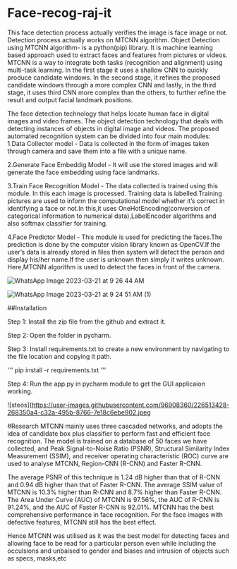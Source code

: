 # Face-recog-raj-it
This face detection process actually verifies the image is face image or not. Detection process actually works on MTCNN algorithm. Object Detection using MTCNN algorithm- is a python(pip) library. It is machine learning based approach used to extract faces and features from pictures or videos.
MTCNN is a way to integrate both tasks (recognition and alignment) using multi-task learning. In the first stage it uses a shallow CNN to quickly produce candidate
windows. In the second stage, it refines the proposed candidate windows through a more complex CNN and lastly, in the third stage, it uses third CNN more complex
than the others, to further refine the result and output facial landmark positions.

The face detection technology that helps locate human face in digital images and video frames. The object detection technology that deals with detecting instances of objects in digital image and videos. The proposed automated recognition system can be divided into four main modules:
1.Data Collector model -  Data is collected in the form of images taken through camera and save them into a file with a unique name.

2.Generate Face Embeddig Model - It will use the stored images and will generate the face embedding using face landmarks.

3.Train Face Recognition Model - The data collected is trained using this module. In this each image is processed. Training data is labelled.Training pictures are used to inform the computational model whether it’s correct in identifying a face or not.In this,it uses OneHotEncoding(conversion of categorical information to numerical data),LabelEncoder algorithms and also softmax classifier for training.

4.Face Predictor Model - This module is used for predicting the faces.The prediction is done by the computer vision library known as OpenCV.If the user’s data is already stored in files then system will detect the person and display his/her name.If the user is unknown then simply it writes unknown. Here,MTCNN algorithm is used to detect the faces in front of the camera.

![WhatsApp Image 2023-03-21 at 9 26 44 AM](https://user-images.githubusercontent.com/96908360/226514774-e6199dc3-d219-4bf4-8a80-279f6222c1ff.jpeg)

![WhatsApp Image 2023-03-21 at 9 24 51 AM (1)](https://user-images.githubusercontent.com/96908360/226514826-929c640f-5930-4a9d-8ca8-b2bee65ede98.jpeg)



##Installation

Step 1: Install the zip file from the github and extract it.

Step 2: Open the folder in pycharm. 

Step 3: Install requirements.txt to create a new environment by navigating to the file location and copying it path.

'''
pip install -r requirements.txt
'''

Step 4: Run the app.py in pycharm module to get the GUI applicaion working.

![steos](https://user-images.githubusercontent.com/96908360/226513428-268350a4-c32a-495b-8766-7e18c6ebe902.jpeg

#Research
 MTCNN mainly uses three cascaded networks, and adopts the idea of candidate box plus classifier to perform fast and efficient face recognition. The model is trained on a database of 50 faces we have collected, and Peak Signal-to-Noise Ratio (PSNR), Structural Similarity Index Measurement (SSIM), and receiver operating characteristic (ROC) curve are used to analyse MTCNN, Region-CNN (R-CNN) and Faster R-CNN.
 
 The average PSNR of this technique is 1.24 dB higher than that of R-CNN and 0.94 dB higher than that of Faster R-CNN. The average SSIM value of MTCNN is 10.3% higher than R-CNN and 8.7% higher than Faster R-CNN. The Area Under Curve (AUC) of MTCNN is 97.56%, the AUC of R-CNN is 91.24%, and the AUC of Faster R-CNN is 92.01%. MTCNN has the best comprehensive performance in face recognition. For the face images with defective features, MTCNN still has the best effect.
 
 Hence MTCNN was utilised as it was the best model for detecting faces and allowing face to be read for a particular person even while including the occulsions and unbaised to gender and biases and intrusion of objects such as specs, masks,etc

